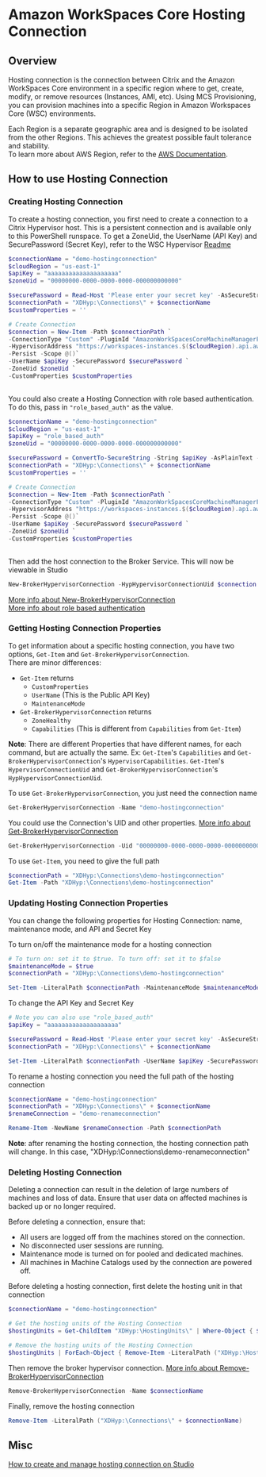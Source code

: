 # Amazon WorkSpaces Core Hosting Connection

## Overview
Hosting connection is the connection between Citrix and the Amazon WorkSpaces Core environment in a specific region where to get, create, modify, or remove resources (Instances, AMI, etc). Using MCS Provisioning, you can provision machines into a specific Region in Amazon Workspaces Core (WSC) environments. 

Each Region is a separate geographic area and is designed to be isolated from the other Regions. This achieves the greatest possible fault tolerance and stability. <br>
To learn more about AWS Region, refer to the [AWS Documentation](https://docs.aws.amazon.com/AWSEC2/latest/UserGuide/using-regions-availability-zones.html). 

## How to use Hosting Connection

### Creating Hosting Connection
To create a hosting connection, you first need to create a connection to a Citrix Hypervisor host. This is a persistent connection and is available only to this PowerShell runspace. To get a ZoneUid, the UserName (API Key) and SecurePassword (Secret Key), refer to the WSC Hypervisor [Readme](../README.md)
```powershell
$connectionName = "demo-hostingconnection"
$cloudRegion = "us-east-1"
$apiKey = "aaaaaaaaaaaaaaaaaaaa"
$zoneUid = "00000000-0000-0000-0000-000000000000"

$securePassword = Read-Host 'Please enter your secret key' -AsSecureString
$connectionPath = "XDHyp:\Connections\" + $connectionName
$customProperties = ''

# Create Connection
$connection = New-Item -Path $connectionPath `
-ConnectionType "Custom" -PluginId "AmazonWorkSpacesCoreMachineManagerFactory" `
-HypervisorAddress "https://workspaces-instances.$($cloudRegion).api.aws" `
-Persist -Scope @()`
-UserName $apiKey -SecurePassword $securePassword `
-ZoneUid $zoneUid `
-CustomProperties $customProperties
  
```
You could also create a Hosting Connection with role based authentication. To do this, pass in `"role_based_auth"` as the value.
```powershell
$connectionName = "demo-hostingconnection"
$cloudRegion = "us-east-1"
$apiKey = "role_based_auth"
$zoneUid = "00000000-0000-0000-0000-000000000000"

$securePassword = ConvertTo-SecureString -String $apiKey -AsPlainText -Force
$connectionPath = "XDHyp:\Connections\" + $connectionName
$customProperties = ''

# Create Connection
$connection = New-Item -Path $connectionPath `
-ConnectionType "Custom" -PluginId "AmazonWorkSpacesCoreMachineManagerFactory" `
-HypervisorAddress "https://workspaces-instances.$($cloudRegion).api.aws" `
-Persist -Scope @()`
-UserName $apiKey -SecurePassword $securePassword `
-ZoneUid $zoneUid `
-CustomProperties $customProperties
  
```
Then add the host connection to the Broker Service. This will now be viewable in Studio
```powershell
New-BrokerHypervisorConnection -HypHypervisorConnectionUid $connection.HypervisorConnectionUid
```

[More info about New-BrokerHypervisorConnection](https://developer-docs.citrix.com/en-us/citrix-virtual-apps-desktops-sdk/current-release/broker/new-brokerhypervisorconnection)<br>
[More info about role based authentication](https://docs.citrix.com/en-us/citrix-daas/install-configure/connections/connection-aws#minimal-iam-permissions-policy)

### Getting Hosting Connection Properties
To get information about a specific hosting connection, you have two options, `Get-Item` and `Get-BrokerHypervisorConnection`. <br>
There are minor differences: 
- `Get-Item` returns 
    - `CustomProperties`
    - `UserName` (This is the Public API Key)
    - `MaintenanceMode`
- `Get-BrokerHypervisorConnection` returns 
    - `ZoneHealthy`
    - `Capabilities` (This is different from `Capabilities` from `Get-Item`) 

**Note**: There are different Properties that have different names, for each command, but are actually the same. Ex: `Get-Item`'s `Capabilities` and `Get-BrokerHypervisorConnection`'s `HypervisorCapabilities`. `Get-Item`'s `HypervisorConnectionUid` and `Get-BrokerHypervisorConnection`'s `HypHypervisorConnectionUid`. 

To use `Get-BrokerHypervisorConnection`, you just need the connection name
```powershell
Get-BrokerHypervisorConnection -Name "demo-hostingconnection"
```
You could use the Connection's UID and other properties. [More info about Get-BrokerHypervisorConnection](https://developer-docs.citrix.com/en-us/citrix-virtual-apps-desktops-sdk/current-release/broker/get-brokerhypervisorconnection)
```powershell
Get-BrokerHypervisorConnection -Uid "00000000-0000-0000-0000-000000000000"
```
To use `Get-Item`, you need to give the full path
```powershell
$connectionPath = "XDHyp:\Connections\demo-hostingconnection"
Get-Item -Path "XDHyp:\Connections\demo-hostingconnection"
```

### Updating Hosting Connection Properties
You can change the following properties for Hosting Connection: name, maintenance mode, and API and Secret Key

To turn on/off the maintenance mode for a hosting connection
```powershell
# To turn on: set it to $true. To turn off: set it to $false
$maintenanceMode = $true
$connectionPath = "XDHyp:\Connections\demo-hostingconnection"

Set-Item -LiteralPath $connectionPath -MaintenanceMode $maintenanceMode
```
To change the API Key and Secret Key
```powershell
# Note you can also use "role_based_auth"
$apiKey = "aaaaaaaaaaaaaaaaaaaa"

$securePassword = Read-Host 'Please enter your secret key' -AsSecureString
$connectionPath = "XDHyp:\Connections\" + $connectionName

Set-Item -LiteralPath $connectionPath -UserName $apiKey -SecurePassword $securePassword
```
To rename a hosting connection you need the full path of the hosting connection
```powershell
$connectionName = "demo-hostingconnection"
$connectionPath = "XDHyp:\Connections\" + $connectionName
$renameConnection = "demo-renameconnection"

Rename-Item -NewName $renameConnection -Path $connectionPath
```
**Note**: after renaming the hosting connection, the hosting connection path will change. In this case, "XDHyp:\Connections\demo-renameconnection"

### Deleting Hosting Connection
Deleting a connection can result in the deletion of large numbers of machines and loss of data. Ensure that user data on affected machines is backed up or no longer required.

Before deleting a connection, ensure that:
* All users are logged off from the machines stored on the connection.
* No disconnected user sessions are running.
* Maintenance mode is turned on for pooled and dedicated machines.
* All machines in Machine Catalogs used by the connection are powered off.

Before deleting a hosting connection, first delete the hosting unit in that connection
```powershell
$connectionName = "demo-hostingconnection"

# Get the hosting units of the Hosting Connection
$hostingUnits = Get-ChildItem "XDHyp:\HostingUnits\" | Where-Object { $_.HypervisorConnection.HypervisorConnectionName -eq $connectionName }

# Remove the hosting units of the Hosting Connection
$hostingUnits | ForEach-Object { Remove-Item -LiteralPath ("XDHyp:\HostingUnits\"+ $_.HostingUnitName) -Force }
```
Then remove the broker hypervisor connection. [More info about Remove-BrokerHypervisorConnection](https://developer-docs.citrix.com/en-us/citrix-virtual-apps-desktops-sdk/current-release/broker/remove-brokerhypervisorconnection)
```powershell
Remove-BrokerHypervisorConnection -Name $connectionName
```
Finally, remove the hosting connection
```powershell
Remove-Item -LiteralPath ("XDHyp:\Connections\" + $connectionName)
```

## Misc
[How to create and manage hosting connection on Studio](https://docs.citrix.com/en-us/citrix-daas/install-configure/connections)